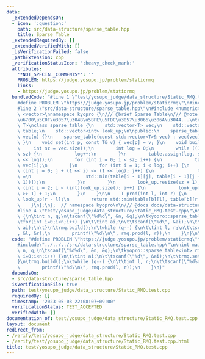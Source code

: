 ```yaml
---
data:
  _extendedDependsOn:
  - icon: ':question:'
    path: src/data-structure/sparse_table.hpp
    title: Sparse Table
  _extendedRequiredBy: []
  _extendedVerifiedWith: []
  _isVerificationFailed: false
  _pathExtension: cpp
  _verificationStatusIcon: ':heavy_check_mark:'
  attributes:
    '*NOT_SPECIAL_COMMENTS*': ''
    PROBLEM: https://judge.yosupo.jp/problem/staticrmq
    links:
    - https://judge.yosupo.jp/problem/staticrmq
  bundledCode: "#line 1 \"test/yosupo_judge/data_structure/Static_RMQ.test.cpp\"\n\
    #define PROBLEM \"https://judge.yosupo.jp/problem/staticrmq\"\n#include<iostream>\n\
    #line 2 \"src/data-structure/sparse_table.hpp\"\n#include <numeric>\n#include\
    \ <vector>\nnamespace kyopro {\n/// @brief Sparse Table\n/// @note \u533A\u9593\
    \u6700\u5C0F\u3057\u304B\u5BFE\u5FDC\u3057\u3066\u306A\u3044...\ntemplate <class\
    \ T>\nclass sparse_table {\n    std::vector<T> vec;\n    std::vector<std::vector<T>>\
    \ table;\n    std::vector<int> look_up;\n\npublic:\n    sparse_table(int n) :\
    \ vec(n) {}\n    sparse_table(const std::vector<T>& vec) : vec(vec) { build();\
    \ }\n    void set(int p, const T& v) { vec[p] = v; }\n    void build() {\n   \
    \     int sz = vec.size();\n        int log = 0;\n        while ((1 << log) <=\
    \ sz) {\n            log++;\n        }\n        table.assign(log, std::vector<T>(1\
    \ << log));\n        for (int i = 0; i < sz; i++) {\n            table[0][i] =\
    \ vec[i];\n        }\n        for (int i = 1; i < log; i++) {\n            for\
    \ (int j = 0; j + (1 << i) <= (1 << log); j++) {\n                table[i][j]\
    \ =\n                    std::min(table[i - 1][j], table[i - 1][j + (1 << (i -\
    \ 1))]);\n            }\n        }\n        look_up.resize(sz + 1);\n        for\
    \ (int i = 2; i < (int)look_up.size(); i++) {\n            look_up[i] = look_up[i\
    \ >> 1] + 1;\n        }\n    }\n\n    T prod(int l, int r) {\n        int b =\
    \ look_up[r - l];\n        return std::min(table[b][l], table[b][r - (1 << b)]);\n\
    \    }\n};\n};  // namespace kyopro\n\n/// @docs docs/data-structure/sparse_table.md\n\
    #line 4 \"test/yosupo_judge/data_structure/Static_RMQ.test.cpp\"\n\nint main()\
    \ {\n\tint n, q;\n\tscanf(\"%d%d\", &n, &q);\n\tkyopro::sparse_table<int> rmq(n);\n\
    \tfor(int i=0;i<n;i++) {\n\t\tint ai;\n\t\tscanf(\"%d\", &ai);\n\t\trmq.set(i,\
    \ ai);\n\t}\n\trmq.build();\n\twhile (q--) {\n\t\tint l, r;\n\t\tscanf(\"%d%d\"\
    , &l, &r);\n        printf(\"%d\\n\", rmq.prod(l, r));\n    }\n}\n"
  code: "#define PROBLEM \"https://judge.yosupo.jp/problem/staticrmq\"\n#include<iostream>\n\
    #include\"../../../src/data-structure/sparse_table.hpp\"\n\nint main() {\n\tint\
    \ n, q;\n\tscanf(\"%d%d\", &n, &q);\n\tkyopro::sparse_table<int> rmq(n);\n\tfor(int\
    \ i=0;i<n;i++) {\n\t\tint ai;\n\t\tscanf(\"%d\", &ai);\n\t\trmq.set(i, ai);\n\t\
    }\n\trmq.build();\n\twhile (q--) {\n\t\tint l, r;\n\t\tscanf(\"%d%d\", &l, &r);\n\
    \        printf(\"%d\\n\", rmq.prod(l, r));\n    }\n}"
  dependsOn:
  - src/data-structure/sparse_table.hpp
  isVerificationFile: true
  path: test/yosupo_judge/data_structure/Static_RMQ.test.cpp
  requiredBy: []
  timestamp: '2023-05-03 22:08:07+09:00'
  verificationStatus: TEST_ACCEPTED
  verifiedWith: []
documentation_of: test/yosupo_judge/data_structure/Static_RMQ.test.cpp
layout: document
redirect_from:
- /verify/test/yosupo_judge/data_structure/Static_RMQ.test.cpp
- /verify/test/yosupo_judge/data_structure/Static_RMQ.test.cpp.html
title: test/yosupo_judge/data_structure/Static_RMQ.test.cpp
---
```

